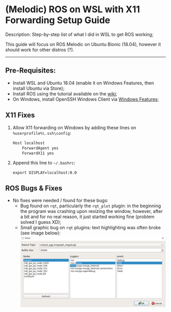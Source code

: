 
# (Melodic) ROS on WSL with X11 Forwarding Setup Guide

Description: Step-by-step list of what I did in WSL to get ROS working;

This guide will focus on ROS Melodic on Ubuntu Bionic (18.04), however it should work for other distros (?).

---
## Pre-Requisites:
 - Install WSL and Ubuntu 18.04 (enable it on Windows Features, then install Ubuntu via  Store);
 - Install ROS using the tutorial available on the [wiki](http://wiki.ros.org/melodic/Installation/Ubuntu);
 - On Windows, install OpenSSH Windows Client via [Windows Features](https://docs.microsoft.com/en-us/windows-server/administration/openssh/openssh_install_firstuse);

## X11 Fixes
1. Allow X11 forwarding on Windows by adding these lines on `%userprofile%\.ssh\config`:
    
    ```
    Host localhost
        ForwardAgent yes
        ForwardX11 yes
    ```
2. Append this line to `~/.bashrc`:
    
    ```
    export DISPLAY=localhost:0.0
    ```

## ROS Bugs & Fixes
 - No fixes were needed / found for these bugs: 
   - Bug found on `rqt`, particularly the `rqt_plot` plugin: in the beginning the program was crashing upon resizing the window, however, after a bit and for no real reason, it just started working fine (problem solved I guess XD);
   - Small graphic bug on `rqt` plugins: text highlighting was often broke (see image below):    
     ![rqt bug](https://raw.githubusercontent.com/jncfa/ros-wsl-setup/master/rqt_bug.png?token=AE4E2QOS4RHHABSRNH6XUOC7Q36IU "rqt bug")
  
